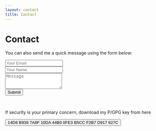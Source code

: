 ```yaml
---
layout: contact
title: Contact
---
```


<link href="/assets/css/contact.css" rel="stylesheet"/>

<!--contactme form-->
<div id="contactme-section">
<h1 id="contact">Contact</h1>
<form action="https://formspree.io/kevy.vinu@gmail.com" method="POST" class="form" id="contact-form">
  <p>You can also send me a quick message using the form below:</p>
  <div class="row">
    <div class="col-xs-6">
      <input type="email" name="_replyto" class="form-control input-lg" placeholder="Your Email" title="Email">
    </div>
    <div class="col-xs-6">
      <input type="text" name="name" class="form-control input-lg" placeholder="Your Name" title="Name">
    </div>
  </div>
  <input type="hidden" name="_subject" value="New submission from linuxmate.ml">
  <textarea type="text" name="content" class="form-control input-lg" placeholder="Message" title="Message" required="required" rows="3"></textarea>
  <input type="text" name="_gotcha" style="display:none">
  <input type="hidden" name="_next" value="./contact?message=Your message was sent successfully, thanks!" />
<br>
  <button type="submit" class="btn btn-lg btn-primary">Submit</button>
</form>

<br>
<form method="get" action="https://goo.gl/5w8ccu" id="contact-form">
<p>If security is your primary concern, download my P/GPG key from here</p>
<button type="submit" class="btn btn-lg btn-primary">14D8 B939 7A8F 10DA 44B0  0FE3 B5CC F2B7 D917 627C</button>
</form>
